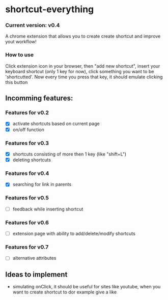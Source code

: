 # shortcut-everything
### Current version: v0.4
A chrome extension that allows you to create create shortcut and improve yout workflow!



### How to use
Click extension icon in your browser, then "add new shortcut", insert your keyboard shortcut (only 1 key for now), click something you want to be 'shortcutted'.
Now every time you press that key, it should emulate clicking this button


## Incomming features:

### Features for v0.2
- [X] activate shortcuts based on current page
- [X] on/off function

### Features for v0.3
- [X] shortcuts consisting of more then 1 key (like "shift+L")
- [X] deleting shortcuts

### Features for v0.4
- [X] searching for link in parents

### Features for v0.5
- [ ] feedback while inserting shortcut

### Features for v0.6
- [ ] extension page with ability to add/delete/modify shortcuts

### Features for v0.7
- [ ] alternative attributes


## Ideas to implement
- simulating onClick, it should be useful for sites like youtube, when you want to create shortcut to dor example give a like

